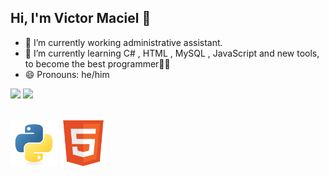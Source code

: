 ## Hi, I'm Victor Maciel 👋
- 🔭 I’m currently working administrative assistant. 
- 🌱 I’m currently learning C# , HTML , MySQL , JavaScript and new tools, to become the best programmer👨‍💻 
- 😄 Pronouns: he/him


<img height="180em" src="https://github-readme-stats.vercel.app/api?username=victormaciel&show_icons=true&theme=dark"/> <img height="150em" src="https://github-readme-stats.vercel.app/api/top-langs/?username=victormaciel&show_icons=true&theme=dark"/>


</div>
<div style="display: inline_block"><br>
  <img align="center" alt="Rafa-Python" height="75" width="75" src="https://raw.githubusercontent.com/devicons/devicon/master/icons/python/python-original.svg">
  <img align="center" alt="Rafa-HTML" height="75" width="75" src="https://raw.githubusercontent.com/devicons/devicon/master/icons/html5/html5-original.svg">
</div>
